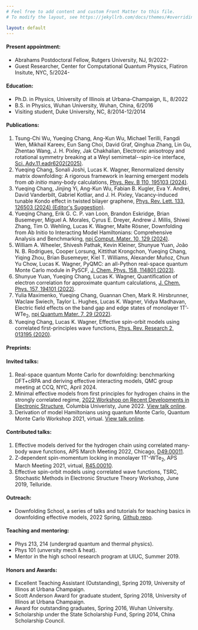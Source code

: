 ```yaml
---
# Feel free to add content and custom Front Matter to this file.
# To modify the layout, see https://jekyllrb.com/docs/themes/#overriding-theme-defaults

layout: default
---
```


#### Present appointment:
  - Abrahams Postdoctoral Fellow, Rutgers University, NJ, 9/2022-
  - Guest Researcher, Center for Computational Quantum Physics, Flatiron Insitute, NYC, 5/2024-

#### Education:
  - Ph.D. in Physics, University of Illinois at Urbana-Champaign, IL, 8/2022
  - B.S. in Physics, Wuhan University, Wuhan, China, 6/2016
  - Visiting student, Duke University, NC, 8/2014-12/2014

#### Publications:
  1. Tsung-Chi Wu, Yueqing Chang, Ang-Kun Wu, Michael Terilli, Fangdi Wen, Mikhail Kareev, Eun Sang Choi, David Graf, Qinghua Zhang, Lin Gu, Zhentao Wang, J. H. Pixley, Jak Chakhalian, Electronic anisotropy and rotational symmetry breaking at a Weyl semimetal--spin-ice interface, [Sci. Adv.11,eadr6202(2025)](https://www.science.org/doi/10.1126/sciadv.adr6202).
  2. Yueqing Chang, Sonali Joshi, Lucas K. Wagner, Renormalized density matrix downfolding: A rigorous framework in learning emergent models from _ab_ _initio_ many-body calculations, [Phys. Rev. B 110, 195103 (2024)](https://journals.aps.org/prb/abstract/10.1103/PhysRevB.110.195103).
  3. Yueqing Chang, Jinjing Yi, Ang-Kun Wu, Fabian B. Kugler, Eva Y. Andrei, David Vanderbilt, Gabriel Kotliar, and J. H. Pixley, Vacancy-induced tunable Kondo effect in twisted bilayer graphene, [Phys. Rev. Lett. 133, 126503 (2024) (Editor's Suggestion)](https://journals.aps.org/prl/abstract/10.1103/PhysRevLett.133.126503).
  4. Yueqing Chang, Erik G. C. P. van Loon, Brandon Eskridge, Brian Busemeyer, Miguel A. Morales, Cyrus E. Dreyer, Andrew J. Millis, Shiwei Zhang, Tim O. Wehling, Lucas K. Wagner, Malte Rösner, Downfolding from Ab Initio to Interacting Model Hamiltonians: Comprehensive Analysis and Benchmarking, [npj Comput. Mater. 10, 129 (2024)](https://www.nature.com/articles/s41524-024-01314-6).
  5. William A. Wheeler, Shivesh Pathak, Kevin Kleiner, Shunyue Yuan, João N. B. Rodrigues, Cooper Lorsung, Kittithat Krongchon, Yueqing Chang, Yiqing Zhou, Brian Busemeyer, Kiel T. Williams, Alexander Muñoz, Chun Yu Chow, Lucas K. Wagner, PyQMC: an all-Python real-space quantum Monte Carlo module in PySCF, [J. Chem. Phys. 158, 114801 (2023)](https://doi.org/10.1063/5.0139024).
  6. Shunyue Yuan, Yueqing Chang, Lucas K. Wagner, Quantification of electron correlation for approximate quantum calculations, [J. Chem. Phys. 157, 194101 (2022)](https://aip.scitation.org/doi/10.1063/5.0119260).
  7. Yulia Maximenko, Yueqing Chang, Guannan Chen, Mark R. Hirsbrunner, Waclaw Swiech, Taylor L. Hughes, Lucas K. Wagner, Vidya Madhavan, Electric field effects on the band gap and edge states of monolayer 1T’-WTe<sub>2</sub>, [npj Quantum Mater. 7, 29 (2022)](https://www.nature.com/articles/s41535-022-00433-x).
  8. Yueqing Chang, Lucas K. Wagner, Effective spin-orbit models using correlated first-principles wave functions, [Phys. Rev. Research 2, 013195 (2020)](https://journals.aps.org/prresearch/abstract/10.1103/PhysRevResearch.2.013195).


#### Preprints:
 

#### Invited talks:
  1. Real-space quantum Monte Carlo for downfolding: benchmarking DFT+cRPA and deriving effective interacting models, QMC group meeting at CCQ, NYC, April 2024.
  2. Minimal effective models from first principles for hydrogen chains in the strongly correlated regime,
     [2022 Workshop on Recent Developments in Electronic Structure](https://www.apam.columbia.edu/international-workshop-recent-developments-electronic-structure-es22-1), Columbia Univeristy, June 2022. [View talk online](https://www.youtube.com/watch?v=r5WT8sGkfrk&t=4029s). 
  3. Derivation of model Hamiltonians using quantum Monte Carlo,
     Quantum Monte Carlo Workshop 2021, virtual. [View talk online](https://www.youtube.com/watch?v=DtU70-_7-dU&t=4s).   
     
#### Contributed talks:
  1. Effective models derived for the hydrogen chain using correlated many-body wave functions,
     APS March Meeting 2022, Chicago, [D49.00011](https://meetings.aps.org/Meeting/MAR22/Session/D49.11). 
  2. Z-dependent spin-momentum locking in monolayer 1T'-WTe<sub>2</sub>,
     APS March Meeting 2021, virtual, [R45.00010](https://meetings.aps.org/Meeting/MAR21/Session/R45.10).
  3. Effective spin-orbit models using correlated wave functions,
     TSRC, Stochastic Methods in Electronic Structure Theory Workshop, June 2019, Telluride.

#### Outreach:
  - Downfolding School, a series of talks and tutorials for teaching basics in downfolding effective models, 2022 Spring, [Github repo](https://github.com/WagnerGroup/downfolding_school).

#### Teaching and mentoring:
  - Phys 213, 214 (undergrad quantum and thermal physics).
  - Phys 101 (unversity mech & heat).
  - Mentor in the high school research program at UIUC, Summer 2019.

#### Honors and Awards:
  - Excellent Teaching Assistant (Outstanding), Spring 2019, University of Illinos at Urbana Champaign.
  - Scott Anderson Award for graduate student, Spring 2018, University of Illinos at Urbana Champaign.
  - Award for outstanding graduates, Spring 2016, Wuhan University.
  - Scholarship under the State Scholarship Fund, Spring 2014, China Scholarship Council.
